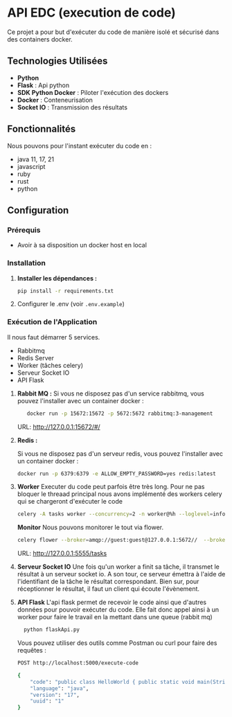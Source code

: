 # API EDC (execution de code)

Ce projet a pour but d'exécuter du code de manière isolé et sécurisé dans des containers docker.

## Technologies Utilisées

- **Python**
- **Flask** : Api python
- **SDK Python Docker** : Piloter l'exécution des dockers
- **Docker** : Conteneurisation
- **Socket IO** : Transmission des résultats

## Fonctionnalités
Nous pouvons pour l'instant exécuter du code en :
- java 11, 17, 21
- javascript
- ruby
- rust
- python


## Configuration

### Prérequis

- Avoir à sa disposition un docker host en local

### Installation

1. **Installer les dépendances :**

   ```bash
   pip install -r requirements.txt
   ```

2. Configurer le .env (voir `.env.example`)


### Exécution de l'Application

Il nous faut démarrer 5 services.
- Rabbitmq
- Redis Server
- Worker (tâches celery)
- Serveur Socket IO
- API Flask


1. **Rabbit MQ :**
   Si vous ne disposez pas d'un service rabbitmq, vous pouvez l'installer avec un container docker :
    ```bash
       docker run -p 15672:15672 -p 5672:5672 rabbitmq:3-management
    ```

   URL: http://127.0.0.1:15672/#/

2. **Redis :**

   Si vous ne disposez pas d'un serveur redis, vous pouvez l'installer avec un container docker :
     ```bash
     docker run -p 6379:6379 -e ALLOW_EMPTY_PASSWORD=yes redis:latest
    ```

3. **Worker**
   Executer du code peut parfois être très long. Pour ne pas bloquer le threaad principal nous avons implémenté des workers
   celery qui se chargeront d'exécuter le code

     ```bash
     celery -A tasks worker --concurrency=2 -n worker@%h --loglevel=info
    ```

   **Monitor**
   Nous pouvons monitorer le tout via flower.
     ```bash
     celery flower --broker=amqp://guest:guest@127.0.0.1:5672//  --broker-api=http://127.0.0.1:15672/api/ --result-backend=redis://127.0.0.1:6379/0 --port=5555
    ```
   URL: http://127.0.0.1:5555/tasks

4. **Serveur Socket IO**
   Une fois qu'un worker a finit sa tâche, il transmet le résultat à un serveur socket io. A son tour, ce serveur émettra
   à l'aide de l'identifiant de la tâche le résultat correspondant. Bien sur, pour réceptionner le résultat, il faut un client
   qui écoute l'évènement.

5. **API Flask**
   L'api flask permet de recevoir le code ainsi que d'autres données pour pouvoir exécuter du code. Elle fait
   donc appel ainsi à un worker pour faire le travail en la mettant dans une queue (rabbit mq)
    ```bash
      python flaskApi.py
    ```

   Vous pouvez utiliser des outils comme Postman ou curl pour faire des requêtes :

   ```bash
   POST http://localhost:5000/execute-code

   {
       "code": "public class HelloWorld { public static void main(String[] args) { System.out.println(\"Hello, World!\"); } }",
       "language": "java",
       "version": "17",
       "uuid": "1"
   }
   ```
